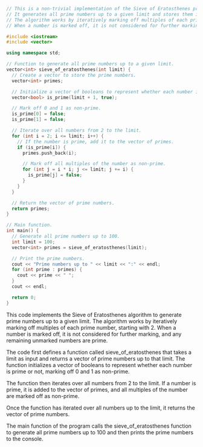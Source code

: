 ```c++
// This is a non-trivial implementation of the Sieve of Eratosthenes prime number generation algorithm.
// It generates all prime numbers up to a given limit and stores them in a vector.
// The algorithm works by iteratively marking off multiples of each prime number, starting with 2.
// When a number is marked off, it is not considered for further marking, and any remaining unmarked numbers are prime.

#include <iostream>
#include <vector>

using namespace std;

// Function to generate all prime numbers up to a given limit.
vector<int> sieve_of_eratosthenes(int limit) {
  // Create a vector to store the prime numbers.
  vector<int> primes;

  // Initialize a vector of booleans to represent whether each number is prime or not.
  vector<bool> is_prime(limit + 1, true);

  // Mark off 0 and 1 as non-prime.
  is_prime[0] = false;
  is_prime[1] = false;

  // Iterate over all numbers from 2 to the limit.
  for (int i = 2; i <= limit; i++) {
    // If the number is prime, add it to the vector of primes.
    if (is_prime[i]) {
      primes.push_back(i);

      // Mark off all multiples of the number as non-prime.
      for (int j = i * i; j <= limit; j += i) {
        is_prime[j] = false;
      }
    }
  }

  // Return the vector of prime numbers.
  return primes;
}

// Main function.
int main() {
  // Generate all prime numbers up to 100.
  int limit = 100;
  vector<int> primes = sieve_of_eratosthenes(limit);

  // Print the prime numbers.
  cout << "Prime numbers up to " << limit << ":" << endl;
  for (int prime : primes) {
    cout << prime << " ";
  }
  cout << endl;

  return 0;
}
```

This code implements the Sieve of Eratosthenes algorithm to generate prime numbers up to a given limit.
The algorithm works by iteratively marking off multiples of each prime number, starting with 2.
When a number is marked off, it is not considered for further marking, and any remaining unmarked numbers are prime.

The code first defines a function called sieve_of_eratosthenes that takes a limit as input and returns a vector of prime numbers up to that limit.
The function initializes a vector of booleans to represent whether each number is prime or not, marking off 0 and 1 as non-prime.

The function then iterates over all numbers from 2 to the limit.
If a number is prime, it is added to the vector of primes, and all multiples of the number are marked off as non-prime.

Once the function has iterated over all numbers up to the limit, it returns the vector of prime numbers.

The main function of the program calls the sieve_of_eratosthenes function to generate all prime numbers up to 100 and then prints the prime numbers to the console.